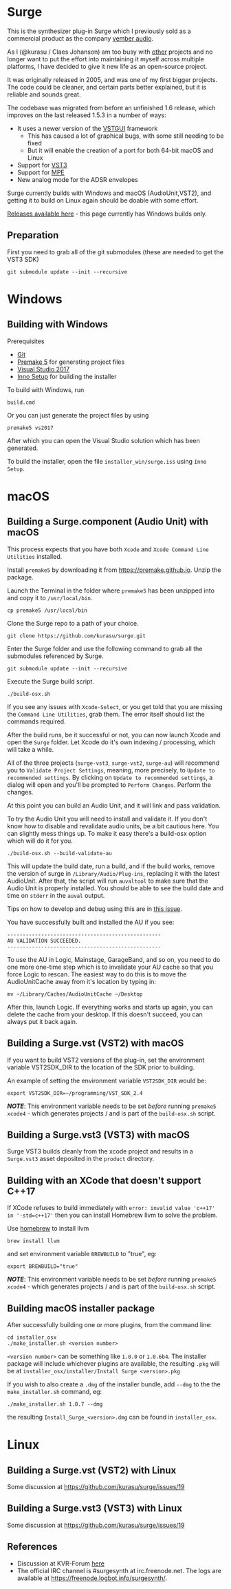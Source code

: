 # Surge

This is the synthesizer plug-in Surge which I previously sold as a commercial product as the company [vember audio](http://vemberaudio.se).

As I (@kurasu / Claes Johanson) am too busy with [other](http://bitwig.com) projects and no longer want to put the effort into maintaining it myself across multiple platforms, I have decided to give it new life as an open-source project.

It was originally released in 2005, and was one of my first bigger projects. The code could be cleaner, and certain parts better explained, but it is reliable and sounds great.

The codebase was migrated from before an unfinished 1.6 release, which improves on the last released 1.5.3 in a number of ways:

* It uses a newer version of the [VSTGUI](https://github.com/steinbergmedia/vstgui) framework
  * This has caused a lot of graphical bugs, with some still needing to be fixed
  * But it will enable the creation of a port for both 64-bit macOS and Linux
* Support for [VST3](https://www.steinberg.net/en/company/technologies/vst3.html)
* Support for [MPE](https://www.midi.org/articles-old/midi-polyphonic-expression-mpe)
* New analog mode for the ADSR envelopes   

Surge currently builds with Windows and macOS (AudioUnit,VST2), and getting it to build on Linux again should be doable with some effort.

[Releases available here](https://github.com/kurasu/surge/releases) - this page currently has Windows builds only.

## Preparation

First you need to grab all of the git submodules (these are needed to get the VST3 SDK)

```
git submodule update --init --recursive
```

# Windows

## Building with Windows

Prerequisites

* [Git](https://git-scm.com/downloads)
* [Premake 5](https://premake.github.io/download.html#v5) for generating project files
* [Visual Studio 2017](https://visualstudio.microsoft.com/downloads/)
* [Inno Setup](http://jrsoftware.org/isdl.php) for building the installer

To build with Windows, run

```
build.cmd
```

Or you can just generate the project files by using

```
premake5 vs2017
```

After which you can open the Visual Studio solution which has been generated.

To build the installer, open the file `installer_win/surge.iss` using `Inno Setup`.

# macOS

## Building a Surge.component (Audio Unit) with macOS

This process expects that you have both `Xcode` and `Xcode Command Line Utilities` installed.

Install `premake5` by downloading it from  https://premake.github.io. Unzip the package.

Launch the Terminal in the folder where `premake5` has been unzipped into and copy it to `/usr/local/bin`.

```
cp premake5 /usr/local/bin
```
 
Clone the Surge repo to a path of your choice.

```
git clone https://github.com/kurasu/surge.git
```

Enter the Surge folder and use the following command to grab all the submodules referenced by Surge.

```
git submodule update --init --recursive
```

Execute the Surge build script.

```
./build-osx.sh
```

If you see any issues with `Xcode-Select`, or you get told that you are missing the `Command Line Utilities`, grab them. The error itself should list the commands required.

After the build runs, be it successful or not, you can now launch Xcode and open the `Surge` folder. Let Xcode do it's own indexing / processing, which will take a while.

All of the three projects (`surge-vst3`, `surge-vst2`, `surge-au`) will recommend you to `Validate Project Settings`, meaning, more precisely, to `Update to recommended settings`. By clicking on `Update to recommended settings`, a dialog will open and you'll be prompted to `Perform Changes`. Perform the changes.

At this point you can build an Audio Unit, and it will link and pass validation.

To try the Audio Unit you will need to install and validate it. If you don't know how to disable and revalidate audio units, be 
a bit cautious here. You can slightly mess things up. To make it easy there's a build-osx option which will do it for you.

```
./build-osx.sh --build-validate-au
```

This will update the build date, run a build, and if the build works, remove the version of surge in `/Library/Audio/Plug-ins`, replacing it with the latest AudioUnit. 
After that, the script will run `auvaltool` to make sure that the Audio Unit is properly installed.
You should be able to see the build date and time on `stderr` in the `auval` output.

Tips on how to develop and debug using this are in [this issue](https://github.com/kurasu/surge/issues/58).

You have successfully built and installed the AU if you see:

```
--------------------------------------------------
AU VALIDATION SUCCEEDED.
--------------------------------------------------
```

To use the AU in Logic, Mainstage, GarageBand, and so on, you need to do one more one-time step which is to invalidate your AU cache so that you force Logic to rescan. The easiest way to do this is to move the AudioUnitCache away from it's location by typing in:

```
mv ~/Library/Caches/AudioUnitCache ~/Desktop
```

After this, launch Logic. If everything works and starts up again, you can delete the cache from your desktop. If this doesn't succeed, you can always put it back again.

## Building a Surge.vst (VST2) with macOS

If you want to build VST2 versions of the plug-in, set the environment variable VST2SDK_DIR to the location of the SDK prior to building.

An example of setting the environment variable `VST2SDK_DIR` would be:

```export VST2SDK_DIR=~/programming/VST_SDK_2.4```

***NOTE***: This environment variable needs to be set _before_ running `premake5 xcode4` - which generates projects / and is part of the `build-osx.sh` script.

## Building a Surge.vst3 (VST3) with macOS

Surge VST3 builds cleanly from the xcode project and results in a `Surge.vst3` asset deposited in the `product` directory.

## Building with an XCode that doesn't support C++17

If XCode refuses to build immediately with `error: invalid value 'c++17' in '-std=c++17'` then you can install Homebrew llvm to solve the problem.

Use [homebrew](https://brew.sh/) to install llvm

```brew install llvm```

and set environment variable `BREWBUILD` to "true", eg:

```export BREWBUILD="true"```

***NOTE***: This environment variable needs to be set _before_ running `premake5 xcode4` - which generates projects / and is part of the `build-osx.sh` script.

## Building macOS installer package

After successfully building one or more plugins, from the command line:

```
cd installer_osx
./make_installer.sh <version number>
```

`<version number>` can be something like `1.0.0` or `1.0.6b4`.  The installer package will include whichever plugins are available, the resulting `.pkg` will be at `installer_osx/installer/Install Surge <version>.pkg`

If you wish to also create a `.dmg` of the installer bundle, add `--dmg` to the the `make_installer.sh` command, eg:

```
./make_installer.sh 1.0.7 --dmg
```

the resulting `Install_Surge_<version>.dmg` can be found in `installer_osx`.

# Linux

## Building a Surge.vst (VST2) with Linux

Some discussion at https://github.com/kurasu/surge/issues/19

## Building a Surge.vst3 (VST3) with Linux

Some discussion at https://github.com/kurasu/surge/issues/19

## References

  * Discussion at KVR-Forum [here](https://www.kvraudio.com/forum/viewtopic.php?f=1&t=511922)
  * The official IRC channel is #surgesynth at irc.freenode.net. The logs are available at https://freenode.logbot.info/surgesynth/.
